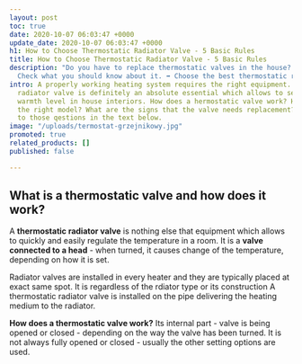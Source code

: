 ```yaml
---
layout: post
toc: true
date: 2020-10-07 06:03:47 +0000
update_date: 2020-10-07 06:03:47 +0000
h1: How to Choose Thermostatic Radiator Valve - 5 Basic Rules
title: How to Choose Thermostatic Radiator Valve - 5 Basic Rules
description: "Do you have to replace thermostatic valves in the house? \U0001F3E0
  Check what you should know about it. ➡️ Choose the best thermostatic radiator valve."
intro: A properly working heating system requires the right equipment. A thermostatic
  radiator valve is definitely an absolute essential which allows to set an optimal
  warmth level in house interiors. How does a hermostatic valve work? How to choose
  the right model? What are the signs that the valve needs replacement? Find the answers
  to those qestions in the text below.
image: "/uploads/termostat-grzejnikowy.jpg"
promoted: true
related_products: []
published: false

---
```

## What is a thermostatic valve and how does it work?

A **thermostatic radiator valve** is nothing else that equipment which allows to quickly and easily regulate the temperature in a room. It is a **valve connected to a head** - when turned, it causes change of the temperature, depending on how it is set.

Radiator valves are installed in every heater and they are typically placed at exact same spot. It is regardless of the rdiator type or its construction A thermostatic radiator valve is installed on the pipe delivering the heating medium to the radiator.

**How does a thermostatic valve work?** Its internal part - valve is being opened or closed - depending on the way the valve has been turned. It is not always fully opened or closed - usually the other setting options are used.

## 